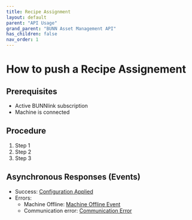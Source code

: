 ```yaml
---
title: Recipe Assignment
layout: default
parent: "API Usage"
grand_parent: "BUNN Asset Management API"
has_children: false
nav_order: 1
---
```


# How to push a Recipe Assignement

## Prerequisites

- Active BUNNlink subscription
- Machine is connected

## Procedure

1. Step 1
2. Step 2
3. Step 3

## Asynchronous Responses (Events)

- Success: [Configuration Applied](#)
- Errors:
  - Machine Offline: [Machine Offline Event](#)
  - Communication error: [Communication Error](#)